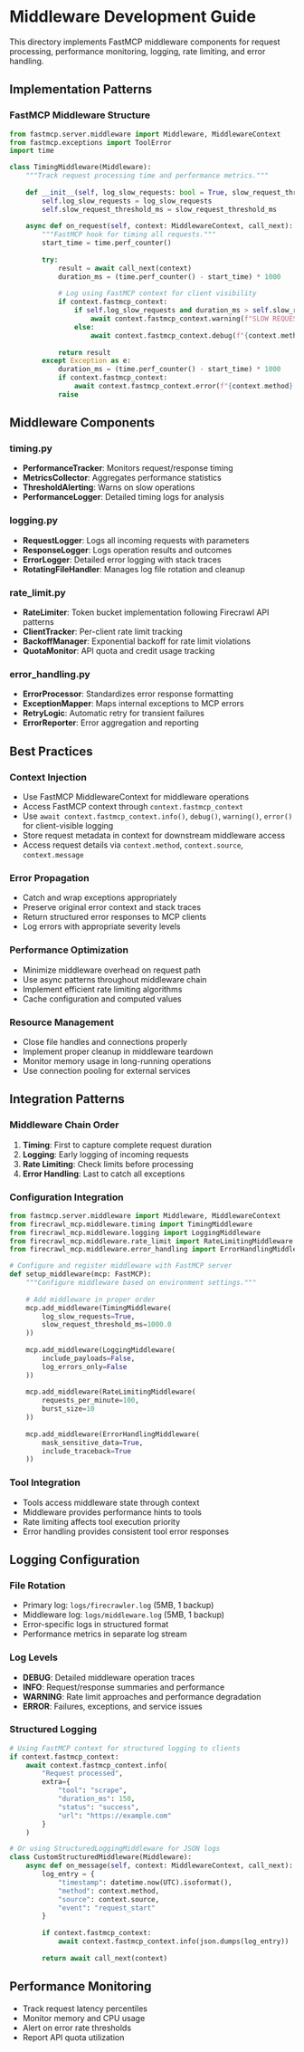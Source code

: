 # Middleware Development Guide

This directory implements FastMCP middleware components for request processing, performance monitoring, logging, rate limiting, and error handling.

## Implementation Patterns

### FastMCP Middleware Structure
```python
from fastmcp.server.middleware import Middleware, MiddlewareContext
from fastmcp.exceptions import ToolError
import time

class TimingMiddleware(Middleware):
    """Track request processing time and performance metrics."""
    
    def __init__(self, log_slow_requests: bool = True, slow_request_threshold_ms: float = 1000.0):
        self.log_slow_requests = log_slow_requests
        self.slow_request_threshold_ms = slow_request_threshold_ms
    
    async def on_request(self, context: MiddlewareContext, call_next):
        """FastMCP hook for timing all requests."""
        start_time = time.perf_counter()
        
        try:
            result = await call_next(context)
            duration_ms = (time.perf_counter() - start_time) * 1000
            
            # Log using FastMCP context for client visibility
            if context.fastmcp_context:
                if self.log_slow_requests and duration_ms > self.slow_request_threshold_ms:
                    await context.fastmcp_context.warning(f"SLOW REQUEST: {context.method} completed in {duration_ms:.2f}ms")
                else:
                    await context.fastmcp_context.debug(f"{context.method} completed in {duration_ms:.2f}ms")
            
            return result
        except Exception as e:
            duration_ms = (time.perf_counter() - start_time) * 1000
            if context.fastmcp_context:
                await context.fastmcp_context.error(f"{context.method} failed after {duration_ms:.2f}ms: {e}")
            raise
```

## Middleware Components

### timing.py
- **PerformanceTracker**: Monitors request/response timing
- **MetricsCollector**: Aggregates performance statistics
- **ThresholdAlerting**: Warns on slow operations
- **PerformanceLogger**: Detailed timing logs for analysis

### logging.py
- **RequestLogger**: Logs all incoming requests with parameters
- **ResponseLogger**: Logs operation results and outcomes
- **ErrorLogger**: Detailed error logging with stack traces
- **RotatingFileHandler**: Manages log file rotation and cleanup

### rate_limit.py
- **RateLimiter**: Token bucket implementation following Firecrawl API patterns
- **ClientTracker**: Per-client rate limit tracking
- **BackoffManager**: Exponential backoff for rate limit violations
- **QuotaMonitor**: API quota and credit usage tracking

### error_handling.py
- **ErrorProcessor**: Standardizes error response formatting
- **ExceptionMapper**: Maps internal exceptions to MCP errors
- **RetryLogic**: Automatic retry for transient failures
- **ErrorReporter**: Error aggregation and reporting

## Best Practices

### Context Injection
- Use FastMCP MiddlewareContext for middleware operations
- Access FastMCP context through `context.fastmcp_context`
- Use `await context.fastmcp_context.info()`, `debug()`, `warning()`, `error()` for client-visible logging
- Store request metadata in context for downstream middleware access
- Access request details via `context.method`, `context.source`, `context.message`

### Error Propagation
- Catch and wrap exceptions appropriately
- Preserve original error context and stack traces
- Return structured error responses to MCP clients
- Log errors with appropriate severity levels

### Performance Optimization
- Minimize middleware overhead on request path
- Use async patterns throughout middleware chain
- Implement efficient rate limiting algorithms
- Cache configuration and computed values

### Resource Management
- Close file handles and connections properly
- Implement proper cleanup in middleware teardown
- Monitor memory usage in long-running operations
- Use connection pooling for external services

## Integration Patterns

### Middleware Chain Order
1. **Timing**: First to capture complete request duration
2. **Logging**: Early logging of incoming requests
3. **Rate Limiting**: Check limits before processing
4. **Error Handling**: Last to catch all exceptions

### Configuration Integration
```python
from fastmcp.server.middleware import Middleware, MiddlewareContext
from firecrawl_mcp.middleware.timing import TimingMiddleware
from firecrawl_mcp.middleware.logging import LoggingMiddleware
from firecrawl_mcp.middleware.rate_limit import RateLimitingMiddleware
from firecrawl_mcp.middleware.error_handling import ErrorHandlingMiddleware

# Configure and register middleware with FastMCP server
def setup_middleware(mcp: FastMCP):
    """Configure middleware based on environment settings."""
    
    # Add middleware in proper order
    mcp.add_middleware(TimingMiddleware(
        log_slow_requests=True,
        slow_request_threshold_ms=1000.0
    ))
    
    mcp.add_middleware(LoggingMiddleware(
        include_payloads=False,
        log_errors_only=False
    ))
    
    mcp.add_middleware(RateLimitingMiddleware(
        requests_per_minute=100,
        burst_size=10
    ))
    
    mcp.add_middleware(ErrorHandlingMiddleware(
        mask_sensitive_data=True,
        include_traceback=True
    ))
```

### Tool Integration
- Tools access middleware state through context
- Middleware provides performance hints to tools
- Rate limiting affects tool execution priority
- Error handling provides consistent tool error responses

## Logging Configuration

### File Rotation
- Primary log: `logs/firecrawler.log` (5MB, 1 backup)
- Middleware log: `logs/middleware.log` (5MB, 1 backup)
- Error-specific logs in structured format
- Performance metrics in separate log stream

### Log Levels
- **DEBUG**: Detailed middleware operation traces
- **INFO**: Request/response summaries and performance
- **WARNING**: Rate limit approaches and performance degradation
- **ERROR**: Failures, exceptions, and service issues

### Structured Logging
```python
# Using FastMCP context for structured logging to clients
if context.fastmcp_context:
    await context.fastmcp_context.info(
        "Request processed",
        extra={
            "tool": "scrape",
            "duration_ms": 150,
            "status": "success",
            "url": "https://example.com"
        }
    )

# Or using StructuredLoggingMiddleware for JSON logs
class CustomStructuredMiddleware(Middleware):
    async def on_message(self, context: MiddlewareContext, call_next):
        log_entry = {
            "timestamp": datetime.now(UTC).isoformat(),
            "method": context.method,
            "source": context.source,
            "event": "request_start"
        }
        
        if context.fastmcp_context:
            await context.fastmcp_context.info(json.dumps(log_entry))
        
        return await call_next(context)
```

## Performance Monitoring
- Track request latency percentiles
- Monitor memory and CPU usage
- Alert on error rate thresholds
- Report API quota utilization